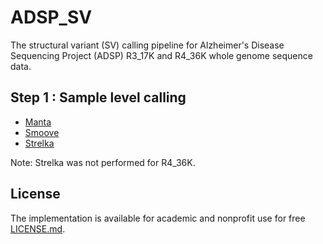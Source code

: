# ADSP_SV
The structural variant (SV) calling pipeline for Alzheimer's Disease Sequencing Project (ADSP) R3_17K and R4_36K whole genome sequence data.


## Step 1 : Sample level calling
- [Manta](sample_level_calling/Snakefile-Manta)
- [Smoove](sample_level_calling/Snakefile-Smoove)
- [Strelka](sample_level_calling/Snakefile-Strelka)

Note: Strelka was not performed for R4_36K.

## License
The implementation is available for academic and nonprofit use for free [LICENSE.md](LICENSE.md).
